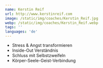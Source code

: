 ```yaml
---
name: Kerstin Reif
url: http://www.kerstinreif.com
image: /static/img/coaches/Kerstin_Reif.jpg
webp: /static/img/coaches/Kerstin_Reif.webp
tags: ''
languages: 'de'
---
```


<ul><li>Stress &amp; Angst transformieren</li><li>Inside-Out Verständnis</li><li>Schluss mit Selbstzweifeln</li><li>Körper-Seele-Geist-Verbindung</li></ul>